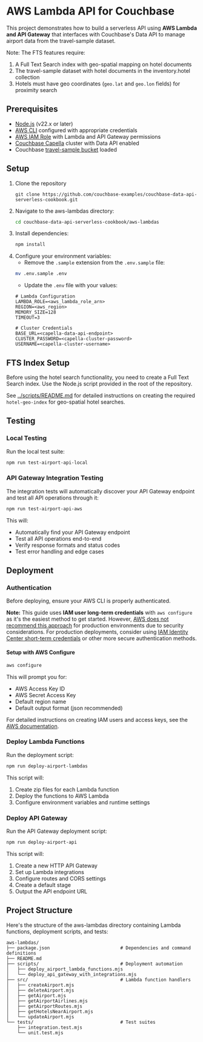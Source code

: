# AWS Lambda API for Couchbase

This project demonstrates how to build a serverless API using **AWS Lambda and API Gateway** that interfaces with Couchbase's Data API to manage airport data from the travel-sample dataset.

Note: The FTS features require:
1. A Full Text Search index with geo-spatial mapping on hotel documents
2. The travel-sample dataset with hotel documents in the inventory.hotel collection
3. Hotels must have geo coordinates (`geo.lat` and `geo.lon` fields) for proximity search

## Prerequisites

- [Node.js](https://nodejs.org/) (v22.x or later)
- [AWS CLI](https://aws.amazon.com/cli/) configured with appropriate credentials
- [AWS IAM Role](https://docs.aws.amazon.com/IAM/latest/UserGuide/id_roles.html) with Lambda and API Gateway permissions
- [Couchbase Capella](https://www.couchbase.com/products/capella/) cluster with Data API enabled
- Couchbase [travel-sample bucket](https://docs.couchbase.com/dotnet-sdk/current/ref/travel-app-data-model.html) loaded

## Setup

1. Clone the repository
    ```
    git clone https://github.com/couchbase-examples/couchbase-data-api-serverless-cookbook.git
    ```
2. Navigate to the aws-lambdas directory:
    ```bash
    cd couchbase-data-api-serverless-cookbook/aws-lambdas
    ```
3. Install dependencies:
    ```bash
    npm install
    ```
4. Configure your environment variables:
   - Remove the `.sample` extension from the `.env.sample` file:
   ```bash
   mv .env.sample .env
   ```
   - Update the `.env` file with your values:
   ```
   # Lambda Configuration
   LAMBDA_ROLE=<aws_lambda_role_arn>
   REGION=<aws_region>
   MEMORY_SIZE=128
   TIMEOUT=3

   # Cluster Credentials
   BASE_URL=<capella-data-api-endpoint>
   CLUSTER_PASSWORD=<capella-cluster-password>
   USERNAME=<capella-cluster-username>
   ```

## FTS Index Setup

Before using the hotel search functionality, you need to create a Full Text Search index. Use the Node.js script provided in the root of the repository.

See [../scripts/README.md](../scripts/README.md) for detailed instructions on creating the required `hotel-geo-index` for geo-spatial hotel searches.

## Testing

### Local Testing

Run the local test suite:
```bash
npm run test-airport-api-local
```

### API Gateway Integration Testing

The integration tests will automatically discover your API Gateway endpoint and test all API operations through it:

```bash
npm run test-airport-api-aws
```

This will:
- Automatically find your API Gateway endpoint
- Test all API operations end-to-end
- Verify response formats and status codes
- Test error handling and edge cases

## Deployment

### Authentication

Before deploying, ensure your AWS CLI is properly authenticated. 

**Note:** This guide uses **IAM user long-term credentials** with `aws configure` as it's the easiest method to get started. However, [AWS does not recommend this approach](https://docs.aws.amazon.com/cli/latest/userguide/cli-chap-authentication.html) for production environments due to security considerations. For production deployments, consider using [IAM Identity Center short-term credentials](https://docs.aws.amazon.com/cli/latest/userguide/cli-configure-sso.html) or other more secure authentication methods.

#### Setup with AWS Configure
```bash
aws configure
```
This will prompt you for:
- AWS Access Key ID
- AWS Secret Access Key  
- Default region name
- Default output format (json recommended)

For detailed instructions on creating IAM users and access keys, see the [AWS documentation](https://docs.aws.amazon.com/cli/latest/userguide/cli-authentication-user.html).

### Deploy Lambda Functions

Run the deployment script:
```bash
npm run deploy-airport-lambdas
```

This script will:
1. Create zip files for each Lambda function
2. Deploy the functions to AWS Lambda
3. Configure environment variables and runtime settings

### Deploy API Gateway

Run the API Gateway deployment script:
```bash
npm run deploy-airport-api
```

This script will:
1. Create a new HTTP API Gateway
2. Set up Lambda integrations
3. Configure routes and CORS settings
4. Create a default stage
5. Output the API endpoint URL

## Project Structure

Here's the structure of the aws-lambdas directory containing Lambda functions, deployment scripts, and tests:

```
aws-lambdas/
├── package.json                          # Dependencies and command definitions
├── README.md                             
├── scripts/                              # Deployment automation
│   ├── deploy_airport_lambda_functions.mjs
│   └── deploy_api_gateway_with_integrations.mjs
├── src/                                  # Lambda function handlers
│   ├── createAirport.mjs
│   ├── deleteAirport.mjs
│   ├── getAirport.mjs
│   ├── getAirportAirlines.mjs
│   ├── getAirportRoutes.mjs
│   ├── getHotelsNearAirport.mjs
│   └── updateAirport.mjs
└── tests/                                # Test suites
    ├── integration.test.mjs
    └── unit.test.mjs
```
